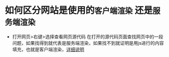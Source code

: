 # 如何区分网站是使用的`客户端渲染` 还是`服务端渲染`
* 打开网页>右键>选择查看网页源代码  在打开的源代码页面查找网页中的一段问题，如果找得到就代表是服务端渲染，如果找不到就证明是用js进行的内容填充，也就是客户端渲染，[详细说明](https://www.cnblogs.com/chenyablog/p/9321350.html)
